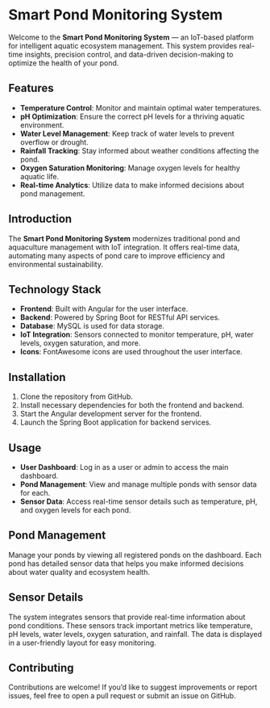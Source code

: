 # Smart Pond Monitoring System

Welcome to the **Smart Pond Monitoring System** — an IoT-based platform for intelligent aquatic ecosystem management. This system provides real-time insights, precision control, and data-driven decision-making to optimize the health of your pond.

## Features

- **Temperature Control**: Monitor and maintain optimal water temperatures.
- **pH Optimization**: Ensure the correct pH levels for a thriving aquatic environment.
- **Water Level Management**: Keep track of water levels to prevent overflow or drought.
- **Rainfall Tracking**: Stay informed about weather conditions affecting the pond.
- **Oxygen Saturation Monitoring**: Manage oxygen levels for healthy aquatic life.
- **Real-time Analytics**: Utilize data to make informed decisions about pond management.

## Introduction

The **Smart Pond Monitoring System** modernizes traditional pond and aquaculture management with IoT integration. It offers real-time data, automating many aspects of pond care to improve efficiency and environmental sustainability.

## Technology Stack

- **Frontend**: Built with Angular for the user interface.
- **Backend**: Powered by Spring Boot for RESTful API services.
- **Database**: MySQL is used for data storage.
- **IoT Integration**: Sensors connected to monitor temperature, pH, water levels, oxygen saturation, and more.
- **Icons**: FontAwesome icons are used throughout the user interface.

## Installation

1. Clone the repository from GitHub.
2. Install necessary dependencies for both the frontend and backend.
3. Start the Angular development server for the frontend.
4. Launch the Spring Boot application for backend services.

## Usage

- **User Dashboard**: Log in as a user or admin to access the main dashboard.
- **Pond Management**: View and manage multiple ponds with sensor data for each.
- **Sensor Data**: Access real-time sensor details such as temperature, pH, and oxygen levels for each pond.

## Pond Management

Manage your ponds by viewing all registered ponds on the dashboard. Each pond has detailed sensor data that helps you make informed decisions about water quality and ecosystem health.

## Sensor Details

The system integrates sensors that provide real-time information about pond conditions. These sensors track important metrics like temperature, pH levels, water levels, oxygen saturation, and rainfall. The data is displayed in a user-friendly layout for easy monitoring.

## Contributing

Contributions are welcome! If you’d like to suggest improvements or report issues, feel free to open a pull request or submit an issue on GitHub.
